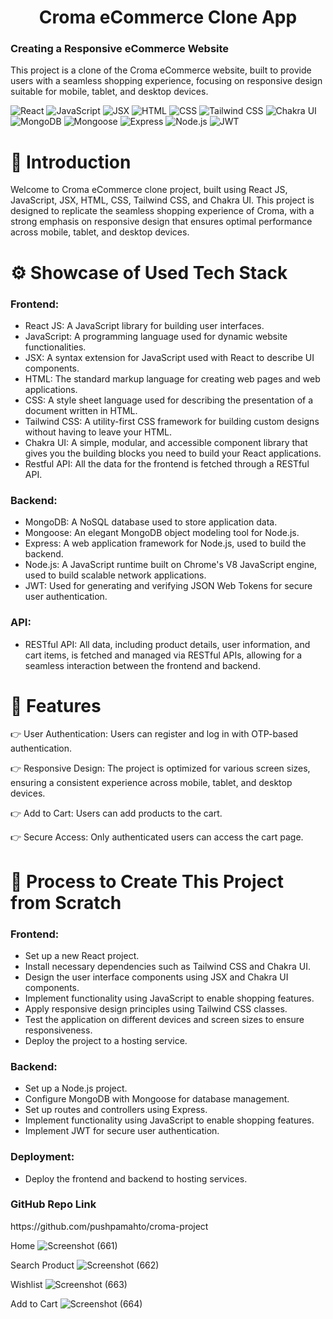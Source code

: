 <h1 align="center">Croma eCommerce Clone App</h1>
<h3>Creating a Responsive eCommerce Website</h3>
<p>This project is a clone of the Croma eCommerce website, built to provide users with a seamless shopping experience, focusing on responsive design suitable for mobile, tablet, and desktop devices.</p>

![React](https://img.shields.io/badge/React-20232A?style=for-the-badge&logo=react&logoColor=61DAFB)
![JavaScript](https://img.shields.io/badge/JavaScript-323330?style=for-the-badge&logo=javascript&logoColor=F7DF1E)
![JSX](https://img.shields.io/badge/JSX-61DAFB?style=for-the-badge&logo=react&logoColor=white)
![HTML](https://img.shields.io/badge/HTML5-E34F26?style=for-the-badge&logo=html5&logoColor=white)
![CSS](https://img.shields.io/badge/CSS3-1572B6?style=for-the-badge&logo=css3&logoColor=white)
![Tailwind CSS](https://img.shields.io/badge/Tailwind_CSS-38B2AC?style=for-the-badge&logo=tailwind-css&logoColor=white)
![Chakra UI](https://img.shields.io/badge/Chakra_UI-319795?style=for-the-badge&logo=chakra-ui&logoColor=white)
![MongoDB](https://img.shields.io/badge/MongoDB-4EA94B?style=for-the-badge&logo=mongodb&logoColor=white)
![Mongoose](https://img.shields.io/badge/Mongoose-880000?style=for-the-badge&logo=mongoose&logoColor=white)
![Express](https://img.shields.io/badge/Express.js-404D59?style=for-the-badge)
![Node.js](https://img.shields.io/badge/Node.js-43853D?style=for-the-badge&logo=node-dot-js&logoColor=white)
![JWT](https://img.shields.io/badge/JWT-000000?style=for-the-badge&logo=json-web-tokens&logoColor=white)



<h1>🤖 Introduction</h1>
<p>Welcome to Croma eCommerce clone project, built using React JS, JavaScript, JSX, HTML, CSS, Tailwind CSS, and Chakra UI. This project is designed to replicate the seamless shopping experience of Croma, with a strong emphasis on responsive design that ensures optimal performance across mobile, tablet, and desktop devices.</p>

<h1>⚙️ Showcase of Used Tech Stack</h1>
<h3>Frontend:</h3>
<ul>
  <li>React JS: A JavaScript library for building user interfaces.</li>
  <li>JavaScript: A programming language used for dynamic website functionalities.</li>
  <li>JSX: A syntax extension for JavaScript used with React to describe UI components.</li>
  <li>HTML: The standard markup language for creating web pages and web applications.</li>
  <li>CSS: A style sheet language used for describing the presentation of a document written in HTML.</li>
  <li>Tailwind CSS: A utility-first CSS framework for building custom designs without having to leave your HTML.</li>
  <li>Chakra UI: A simple, modular, and accessible component library that gives you the building blocks you need to build your React applications.</li>
  <li>Restful API: All the data for the frontend is fetched through a RESTful API.</li>
</ul>

<h3>Backend:</h3>
<ul>
  <li>MongoDB: A NoSQL database used to store application data.</li>
  <li>Mongoose: An elegant MongoDB object modeling tool for Node.js.</li>
  <li>Express: A web application framework for Node.js, used to build the backend.</li>
  <li>Node.js: A JavaScript runtime built on Chrome's V8 JavaScript engine, used to build scalable network applications.</li>
  <li>JWT: Used for generating and verifying JSON Web Tokens for secure user authentication.</li>
  
</ul>

<h3>API:</h3>
<ul>
  <li>RESTful API: All data, including product details, user information, and cart items, is fetched and managed via RESTful APIs, allowing for a seamless interaction between the frontend and backend.
</li>
</ul>


<h1>🔋 Features</h1>
<p>👉 User Authentication: Users can register and log in with OTP-based authentication.</p>
<p>👉 Responsive Design: The project is optimized for various screen sizes, ensuring a consistent experience across mobile, tablet, and desktop devices.</p>
<p>👉 Add to Cart: Users can add products to the cart.</p>
<p>👉 Secure Access: Only authenticated users can access the cart page. </p>


<h1>🤸 Process to Create This Project from Scratch</h1>
<h3>Frontend:</h3>
<ul>
  <li>Set up a new React project.</li>
  <li>Install necessary dependencies such as Tailwind CSS and Chakra UI.</li>
  <li>Design the user interface components using JSX and Chakra UI components.</li>
  <li>Implement functionality using JavaScript to enable shopping features.</li>
  <li>Apply responsive design principles using Tailwind CSS classes.</li>
  <li>Test the application on different devices and screen sizes to ensure responsiveness.</li>
  <li>Deploy the project to a hosting service.</li>
</ul>

<h3>Backend:</h3>
<ul>
  <li>Set up a Node.js project.</li>
  <li>Configure MongoDB with Mongoose for database management.</li>
  <li>Set up routes and controllers using Express.</li>
  <li>Implement functionality using JavaScript to enable shopping features.</li>
  <li>Implement JWT for secure user authentication.</li>
 
</ul>

<h3>Deployment:</h3>
<ul>
  <li>Deploy the frontend and backend to hosting services.</li>
</ul>

<h3>GitHub Repo Link</h3>
https://github.com/pushpamahto/croma-project







Home
![Screenshot (661)](https://github.com/user-attachments/assets/a67a4705-0e5a-48b9-ba1d-28c04024f2b1)



Search Product
![Screenshot (662)](https://github.com/user-attachments/assets/fca7fc53-364e-491c-a06d-824a9e740382)



Wishlist
![Screenshot (663)](https://github.com/user-attachments/assets/27002197-cce4-45aa-956d-eb2fcbc76a4f)




Add to Cart
![Screenshot (664)](https://github.com/user-attachments/assets/f1581060-3171-4cbb-b133-9f502734febd)



